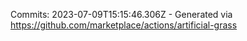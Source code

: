 Commits: 2023-07-09T15:15:46.306Z - Generated via https://github.com/marketplace/actions/artificial-grass
<br>
